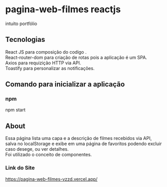 # pagina-web-filmes reactjs
intuito portfólio
## Tecnologias 
React JS para composição do codigo .\
React-router-dom para criação de rotas pois a aplicação é um SPA.\
Axios para requizição HTTP via API.\
Toastify para personalizar as notificações.

## Comando para inicializar a aplicação
### npm
npm start

## About

Essa página lista uma capa e a descrição de filmes recebidos via API,\
salva no localStorage e exibe em uma página de favoritos podendo excluir caso desege, ou ver detalhes.\
Foi utilizado o conceito de componentes.

### Link do Site
https://pagina-web-filmes-vzzd.vercel.app/
